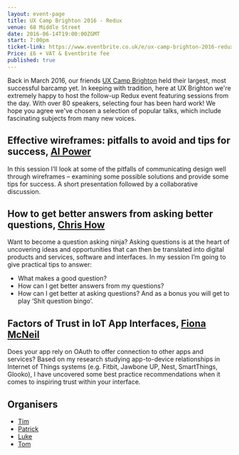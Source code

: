 ```yaml
---
layout: event-page  
title: UX Camp Brighton 2016 - Redux
venue: 68 Middle Street
date: 2016-06-14T19:00:00ZGMT
start: 7:00pm
ticket-link: https://www.eventbrite.co.uk/e/ux-camp-brighton-2016-redux-tickets-23901911260
Price: £6 + VAT & Eventbrite fee
published: true
---
```


Back in March 2016, our friends [UX Camp Brighton](http://www.uxcampbrighton.org/) held their largest, most successful barcamp yet. In keeping with tradition, here at UX Brighton we're extremely happy to host the follow-up Redux event featuring sessions from the day. With over 80 speakers, selecting four has been hard work! We hope you agree we've chosen a selection of popular talks, which include fascinating subjects from many new voices.

## Effective wireframes: pitfalls to avoid and tips for success, [Al Power](http://twitter.com/alpower)
In this session I’ll look at some of the pitfalls of communicating design well through wireframes – examining some possible solutions and provide some tips for success. A short presentation followed by a collaborative discussion.

## How to get better answers from asking better questions, [Chris How](http://twitter.com/chrishow)
Want to become a question asking ninja? Asking questions is at the heart of uncovering ideas and opportunities that can then be translated into digital products and services, software and interfaces. In my session I’m going to give practical tips to answer:

- What makes a good question?
- How can I get better answers from my questions?
- How can I get better at asking questions?
And as a bonus you will get to play ‘Shit question bingo’.

## Factors of Trust in IoT App Interfaces, [Fiona McNeil](http://twitter.com/fmacneill)
Does your app rely on OAuth to offer connection to other apps and services? Based on my research studying app-to-device relationships in Internet of Things systems (e.g. Fitbit, Jawbone UP, Nest, SmartThings, Glooko), I have uncovered some best practice recommendations when it comes to inspiring trust within your interface.


## Organisers

- <a href="http://uxbrighton.org.uk/about/#tim">Tim</a>
- <a href="http://uxbrighton.org.uk/about/#patrick">Patrick</a>
- <a href="http://uxbrighton.org.uk/about/#luke">Luke</a>
- <a href="http://uxbrighton.org.uk/about/#tom">Tom</a>
